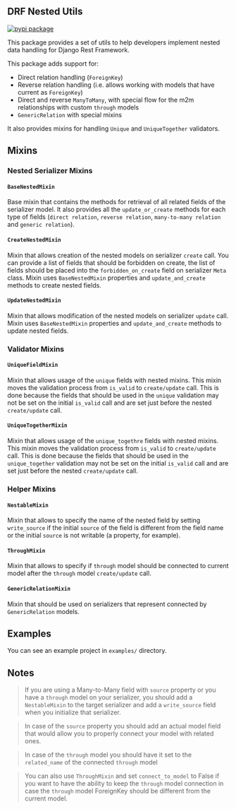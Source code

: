 ## DRF Nested Utils

[![pypi package](https://img.shields.io/pypi/v/drf-nested.svg)](https://pypi.org/project/drf-nested/)

This package provides a set of utils to help developers implement nested data handling for Django Rest Framework.

This package adds support for:
* Direct relation handling (`ForeignKey`)
* Reverse relation handling (i.e. allows working with models that have current as `ForeignKey`)
* Direct and reverse `ManyToMany`, with special flow for the m2m relationships with custom `through` models
* `GenericRelation` with special mixins

It also provides mixins for handling `Unique` and `UniqueTogether` validators.

## Mixins

### Nested Serializer Mixins

#### `BaseNestedMixin`

Base mixin that contains the methods for retrieval of all related fields of the serializer model. 
It also provides all the `update_or_create` methods for each type of fields 
(`direct relation`, `reverse relation`, `many-to-many relation` and `generic relation`).

#### `CreateNestedMixin`

Mixin that allows creation of the nested models on serializer `create` call. 
You can provide a list of fields that should be forbidden on create, 
the list of fields should be placed into the `forbidden_on_create` 
field on serializer `Meta` class.
Mixin uses `BaseNestedMixin` properties and `update_and_create` methods to create nested fields.

#### `UpdateNestedMixin`

Mixin that allows modification of the nested models on serializer `update` call.
Mixin uses `BaseNestedMixin` properties and `update_and_create` methods to update nested fields.

### Validator Mixins

#### `UniqueFieldMixin`

Mixin that allows usage of the `unique` fields with nested mixins. 
This mixin moves the validation process from `is_valid` to `create/update` call. 
This is done because the fields that should be used in the `unique` validation may not be 
set on the initial `is_valid` call and are set just before the nested `create/update` call. 

#### `UniqueTogetherMixin`

Mixin that allows usage of the `unique_togethre` fields with nested mixins. 
This mixin moves the validation process from `is_valid` to `create/update` call. 
This is done because the fields that should be used in the `unique_together` validation may not be 
set on the initial `is_valid` call and are set just before the nested `create/update` call.

### Helper Mixins

#### `NestableMixin`

Mixin that allows to specify the name of the nested field by setting `write_source` if the initial `source` of the field is different 
from the field name or the initial `source` is not writable (a property, for example).

#### `ThroughMixin`

Mixin that allows to specify if `through` model should be connected to current model after the `through` model `create/update` call.

#### `GenericRelationMixin`

Mixin that should be used on serializers that represent connected by `GenericRelation` models.

## Examples

You can see an example project in `examples/` directory.

## Notes

> If you are using a Many-to-Many field with `source` property or you have a `through` model on your serializer, 
you should add a `NestableMixin` to the target serializer and add a `write_source` field when you initialize that serializer.

> In case of the `source` property you should add an actual model field that would allow you to properly connect your model with related ones. 

> In case of the `through` model you should have it set to the `related_name` of the connected `through` model

> You can also use `ThroughMixin` and set `connect_to_model` to False if you want to have the ability to keep the `through` model connection in case the `through` model ForeignKey should be different from the current model.